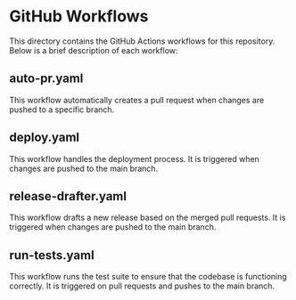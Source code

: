 # GitHub Workflows

This directory contains the GitHub Actions workflows for this repository. Below is a brief description of each workflow:

## auto-pr.yaml
This workflow automatically creates a pull request when changes are pushed to a specific branch.

## deploy.yaml
This workflow handles the deployment process. It is triggered when changes are pushed to the main branch.

## release-drafter.yaml
This workflow drafts a new release based on the merged pull requests. It is triggered when changes are pushed to the main branch.

## run-tests.yaml
This workflow runs the test suite to ensure that the codebase is functioning correctly. It is triggered on pull requests and pushes to the main branch.
